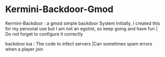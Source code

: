 # Kermini-Backdoor-Gmod
Kermini-Backdoor : a gmod simple backdoor System Initially, I created this for my personal use but I am not an egotist, so keep going and have fun | Do not forget to configure it correctly

backdoor.lua : The code to infect servers |Can sometimes spam errors when a player join
